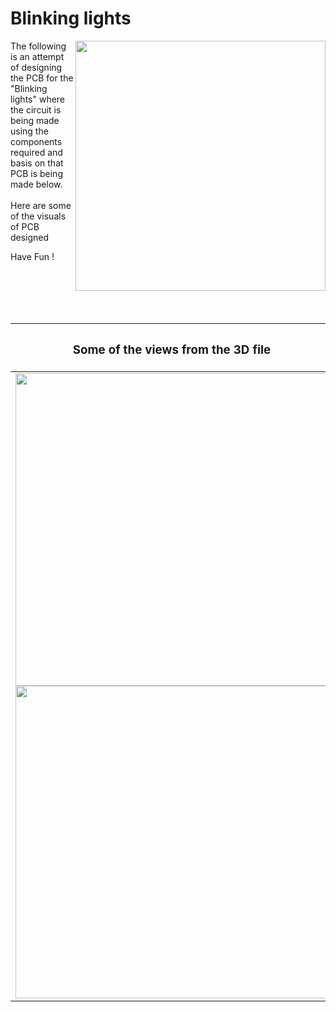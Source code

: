 

<h1>Blinking lights</h1>

<div>
   <img width="400" align=right src="https://github.com/yatharthagr7/Dive-into-Electronics/blob/main/PCB%20Designs/01-blinking%20lights/pcb.png"/>
   <p>The following is an attempt of designing the PCB for the "Blinking lights" where the circuit is being made using the components required and basis on that PCB is being made below. <br><br>Here are some of the visuals of PCB designed<br>
        
   Have Fun !
  </p>
<br><br><br><br>
   
<div align=center>
   
| <h3>Some of the views from the 3D file</h2> | <h3>Schematic Diagram for PCB</h3> |      
| --- | --- |
| <img width=500 align=center src="https://github.com/yatharthagr7/Dive-into-Electronics/blob/main/PCB%20Designs/01-blinking%20lights/img1.png"><br><img width=500 align=center src="https://github.com/yatharthagr7/Dive-into-Electronics/blob/main/PCB%20Designs/01-blinking%20lights/img2.png"> |    <img width="500" src="https://github.com/yatharthagr7/Dive-into-Electronics/blob/main/PCB%20Designs/01-blinking%20lights/sch.png"> | 
 
</div>

 
